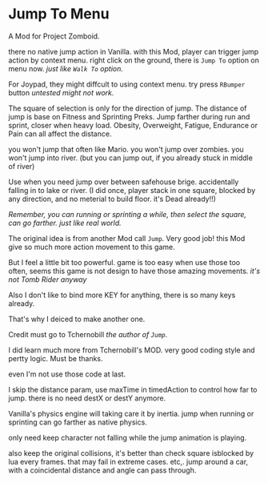 # Jump To Menu

A Mod for Project Zomboid.

there no native jump action in Vanilla.
with this Mod, player can trigger jump action by context menu.
right click on the ground, there is `Jump To` option on menu now.
*just like `Walk To` option.*

For Joypad, they might diffcult to using context menu.
try press `RBumper` button
*untested might not work.*

The square of selection is only for the direction of jump. 
The distance of jump is base on Fitness and Sprinting Preks. 
Jump farther during run and sprint, closer when heavy load.
Obesity, Overweight, Fatigue, Endurance or Pain can all affect the distance.

you won't jump that often like Mario.
you won't jump over zombies.
you won't jump into river. (but you can jump out, if you already stuck in middle of river)

Use when you need
jump over between safehouse brige.
accidentally falling in to lake or river. 
(I did once, player stack in one square, blocked by any direction, 
and no meterial to build floor. it's Dead already!!)

*Remember, you can running or sprinting a while, then select the square, 
can go farther. just like real world.*


The original idea is from another Mod call `Jump`. Very good job!
this Mod give so much more action movement to this game.

But I feel a little bit too powerful.
game is too easy when use those too often,
seems this game is not design to have those amazing movements.
*it's not Tomb Rider anyway*

Also I don't like to bind more KEY for anything, 
there is so many keys already.

That's why I deiced to make another one. 

Credit must go to Tchernobill *the author of `Jump`*.

I did learn much more from Tchernobill's MOD.
very good coding style and pertty logic.
Must be thanks.

even I'm not use those code at last.

I skip the distance param, use maxTime in timedAction to control how far to jump.
there is no need destX or destY anymore.

Vanilla's physics engine will taking care it by inertia.
jump when running or sprinting can go farther as native physics.

only need keep character not falling while the jump animation is playing.

also keep the original collisions,
it's better than check square isblocked by lua every frames.
that may fail in extreme cases. 
etc,. jump around a car, with a coincidental distance and angle can pass through.

